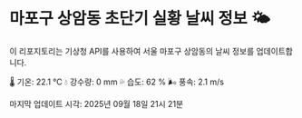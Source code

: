 
# 마포구 상암동 초단기 실황 날씨 정보 🌤️

이 리포지토리는 기상청 API를 사용하여 서울 마포구 상암동의 날씨 정보를 업데이트합니다. 

🌡️ 기온: 22.1 ℃
💧 강수량: 0 mm
💦 습도: 62 %
🌬️ 풍속: 2.1 m/s

마지막 업데이트 시각: 2025년 09월 18일 21시 21분    
